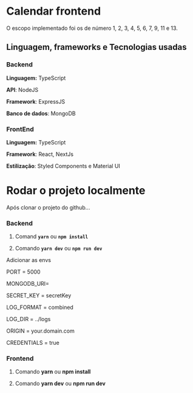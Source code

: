 # Calendar frontend

O escopo implementado foi os de número 1, 2, 3, 4, 5, 6, 7, 9, 11 e 13.

## Linguagem, frameworks e Tecnologias usadas

### Backend

**Linguagem:** TypeScript

**API**: NodeJS

**Framework**: ExpressJS

**Banco de dados**: MongoDB

### FrontEnd

**Linguagem:** TypeScript

**Framework**: React, NextJs

**Estilização**: Styled Components e Material UI

# Rodar o projeto localmente

Após clonar o projeto do github...

### Backend

1. Comand **`yarn`** ou **`npm install`**

2. Comando **`yarn dev`** ou **`npm run dev`**

Adicionar as envs

PORT = 5000

MONGODB_URI=

SECRET_KEY = secretKey

LOG_FORMAT = combined

LOG_DIR = ../logs

ORIGIN = your.domain.com

CREDENTIALS = true

### Frontend

1. Comando **yarn** ou **npm install**

2. Comando **yarn dev** ou **npm run dev**
